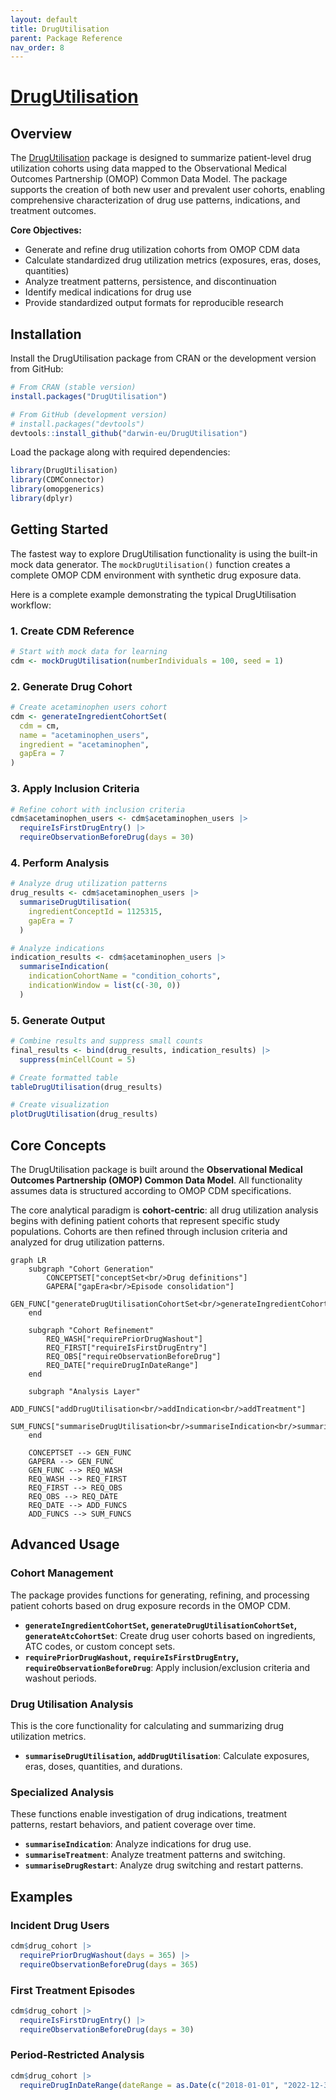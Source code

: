 ```yaml
---
layout: default
title: DrugUtilisation
parent: Package Reference
nav_order: 8
---
```


# [DrugUtilisation](https://darwin-eu.github.io/DrugUtilisation/)

## Overview

The [DrugUtilisation](https://darwin-eu.github.io/DrugUtilisation/) package is designed to summarize patient-level drug utilization cohorts using data mapped to the Observational Medical Outcomes Partnership (OMOP) Common Data Model. The package supports the creation of both new user and prevalent user cohorts, enabling comprehensive characterization of drug use patterns, indications, and treatment outcomes.

**Core Objectives:**
- Generate and refine drug utilization cohorts from OMOP CDM data
- Calculate standardized drug utilization metrics (exposures, eras, doses, quantities)
- Analyze treatment patterns, persistence, and discontinuation
- Identify medical indications for drug use
- Provide standardized output formats for reproducible research

## Installation

Install the DrugUtilisation package from CRAN or the development version from GitHub:

```r
# From CRAN (stable version)
install.packages("DrugUtilisation")

# From GitHub (development version)
# install.packages("devtools")
devtools::install_github("darwin-eu/DrugUtilisation")
```

Load the package along with required dependencies:

```r
library(DrugUtilisation)
library(CDMConnector)
library(omopgenerics)
library(dplyr)
```

## Getting Started

The fastest way to explore DrugUtilisation functionality is using the built-in mock data generator. The `mockDrugUtilisation()` function creates a complete OMOP CDM environment with synthetic drug exposure data.

Here is a complete example demonstrating the typical DrugUtilisation workflow:

### 1. Create CDM Reference
```r
# Start with mock data for learning
cdm <- mockDrugUtilisation(numberIndividuals = 100, seed = 1)
```

### 2. Generate Drug Cohort
```r
# Create acetaminophen users cohort
cdm <- generateIngredientCohortSet(
  cdm = cm,
  name = "acetaminophen_users",
  ingredient = "acetaminophen",
  gapEra = 7
)
```

### 3. Apply Inclusion Criteria
```r
# Refine cohort with inclusion criteria
cdm$acetaminophen_users <- cdm$acetaminophen_users |>
  requireIsFirstDrugEntry() |>
  requireObservationBeforeDrug(days = 30)
```

### 4. Perform Analysis
```r
# Analyze drug utilization patterns
drug_results <- cdm$acetaminophen_users |>
  summariseDrugUtilisation(
    ingredientConceptId = 1125315,
    gapEra = 7
  )

# Analyze indications
indication_results <- cdm$acetaminophen_users |>
  summariseIndication(
    indicationCohortName = "condition_cohorts",
    indicationWindow = list(c(-30, 0))
  )
```

### 5. Generate Output
```r
# Combine results and suppress small counts
final_results <- bind(drug_results, indication_results) |>
  suppress(minCellCount = 5)

# Create formatted table
tableDrugUtilisation(drug_results)

# Create visualization  
plotDrugUtilisation(drug_results)
```

## Core Concepts

The DrugUtilisation package is built around the **Observational Medical Outcomes Partnership (OMOP) Common Data Model**. All functionality assumes data is structured according to OMOP CDM specifications.

The core analytical paradigm is **cohort-centric**: all drug utilization analysis begins with defining patient cohorts that represent specific study populations. Cohorts are then refined through inclusion criteria and analyzed for drug utilization patterns.

```mermaid
graph LR
    subgraph "Cohort Generation"
        CONCEPTSET["conceptSet<br/>Drug definitions"]
        GAPERA["gapEra<br/>Episode consolidation"]
        GEN_FUNC["generateDrugUtilisationCohortSet<br/>generateIngredientCohortSet<br/>generateAtcCohortSet"]
    end
    
    subgraph "Cohort Refinement"
        REQ_WASH["requirePriorDrugWashout"]
        REQ_FIRST["requireIsFirstDrugEntry"] 
        REQ_OBS["requireObservationBeforeDrug"]
        REQ_DATE["requireDrugInDateRange"]
    end
    
    subgraph "Analysis Layer"
        ADD_FUNCS["addDrugUtilisation<br/>addIndication<br/>addTreatment"]
        SUM_FUNCS["summariseDrugUtilisation<br/>summariseIndication<br/>summariseTreatment"]
    end
    
    CONCEPTSET --> GEN_FUNC
    GAPERA --> GEN_FUNC
    GEN_FUNC --> REQ_WASH
    REQ_WASH --> REQ_FIRST
    REQ_FIRST --> REQ_OBS  
    REQ_OBS --> REQ_DATE
    REQ_DATE --> ADD_FUNCS
    ADD_FUNCS --> SUM_FUNCS
```

## Advanced Usage

### Cohort Management

The package provides functions for generating, refining, and processing patient cohorts based on drug exposure records in the OMOP CDM.

- **`generateIngredientCohortSet`, `generateDrugUtilisationCohortSet`, `generateAtcCohortSet`**: Create drug user cohorts based on ingredients, ATC codes, or custom concept sets.
- **`requirePriorDrugWashout`, `requireIsFirstDrugEntry`, `requireObservationBeforeDrug`**: Apply inclusion/exclusion criteria and washout periods.

### Drug Utilisation Analysis

This is the core functionality for calculating and summarizing drug utilization metrics.

- **`summariseDrugUtilisation`, `addDrugUtilisation`**: Calculate exposures, eras, doses, quantities, and durations.

### Specialized Analysis

These functions enable investigation of drug indications, treatment patterns, restart behaviors, and patient coverage over time.

- **`summariseIndication`**: Analyze indications for drug use.
- **`summariseTreatment`**: Analyze treatment patterns and switching.
- **`summariseDrugRestart`**: Analyze drug switching and restart patterns.

## Examples

### Incident Drug Users
```r
cdm$drug_cohort |>
  requirePriorDrugWashout(days = 365) |>
  requireObservationBeforeDrug(days = 365)
```

### First Treatment Episodes
```r
cdm$drug_cohort |>
  requireIsFirstDrugEntry() |>
  requireObservationBeforeDrug(days = 30)
```

### Period-Restricted Analysis
```r
cdm$drug_cohort |>
  requireDrugInDateRange(dateRange = as.Date(c("2018-01-01", "2022-12-31")))
```

